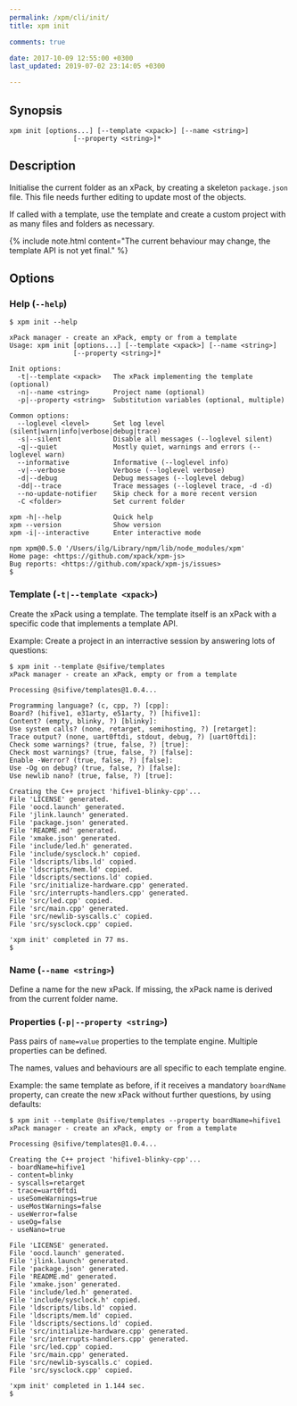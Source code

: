```yaml
---
permalink: /xpm/cli/init/
title: xpm init

comments: true

date: 2017-10-09 12:55:00 +0300
last_updated: 2019-07-02 23:14:05 +0300

---
```


## Synopsis

```
xpm init [options...] [--template <xpack>] [--name <string>]
                [--property <string>]*
```

## Description

Initialise the current folder as an xPack, by creating a skeleton
`package.json` file. This file needs further editing to update most
of the objects.

If called with a template, use the template and create a custom
project with as many files and folders as necessary.

{% include note.html content="The current behaviour may change,
the template API is not yet final." %}

## Options

### Help (`--help`)

```
$ xpm init --help

xPack manager - create an xPack, empty or from a template
Usage: xpm init [options...] [--template <xpack>] [--name <string>]
                [--property <string>]*

Init options:
  -t|--template <xpack>   The xPack implementing the template (optional)
  -n|--name <string>      Project name (optional)
  -p|--property <string>  Substitution variables (optional, multiple)

Common options:
  --loglevel <level>      Set log level (silent|warn|info|verbose|debug|trace)
  -s|--silent             Disable all messages (--loglevel silent)
  -q|--quiet              Mostly quiet, warnings and errors (--loglevel warn)
  --informative           Informative (--loglevel info)
  -v|--verbose            Verbose (--loglevel verbose)
  -d|--debug              Debug messages (--loglevel debug)
  -dd|--trace             Trace messages (--loglevel trace, -d -d)
  --no-update-notifier    Skip check for a more recent version
  -C <folder>             Set current folder

xpm -h|--help             Quick help
xpm --version             Show version
xpm -i|--interactive      Enter interactive mode

npm xpm@0.5.0 '/Users/ilg/Library/npm/lib/node_modules/xpm'
Home page: <https://github.com/xpack/xpm-js>
Bug reports: <https://github.com/xpack/xpm-js/issues>
$
```

### Template (`-t|--template <xpack>`)

Create the xPack using a template. The template itself is an xPack
with a specific code that implements a template API.

Example: Create a project in an interractive session by answering
lots of questions:

```console
$ xpm init --template @sifive/templates
xPack manager - create an xPack, empty or from a template

Processing @sifive/templates@1.0.4...

Programming language? (c, cpp, ?) [cpp]:
Board? (hifive1, e31arty, e51arty, ?) [hifive1]:
Content? (empty, blinky, ?) [blinky]:
Use system calls? (none, retarget, semihosting, ?) [retarget]:
Trace output? (none, uart0ftdi, stdout, debug, ?) [uart0ftdi]:
Check some warnings? (true, false, ?) [true]:
Check most warnings? (true, false, ?) [false]:
Enable -Werror? (true, false, ?) [false]:
Use -Og on debug? (true, false, ?) [false]:
Use newlib nano? (true, false, ?) [true]:

Creating the C++ project 'hifive1-blinky-cpp'...
File 'LICENSE' generated.
File 'oocd.launch' generated.
File 'jlink.launch' generated.
File 'package.json' generated.
File 'README.md' generated.
File 'xmake.json' generated.
File 'include/led.h' generated.
File 'include/sysclock.h' copied.
File 'ldscripts/libs.ld' copied.
File 'ldscripts/mem.ld' copied.
File 'ldscripts/sections.ld' copied.
File 'src/initialize-hardware.cpp' generated.
File 'src/interrupts-handlers.cpp' generated.
File 'src/led.cpp' copied.
File 'src/main.cpp' generated.
File 'src/newlib-syscalls.c' copied.
File 'src/sysclock.cpp' copied.

'xpm init' completed in 77 ms.
$
```

### Name (`--name <string>`)

Define a name for the new xPack. If missing, the xPack name is
derived from the current folder name.

### Properties (`-p|--property <string>`)

Pass pairs of `name=value` properties to the template engine. Multiple
properties can be defined.

The names, values and behaviours are all specific to each template engine.

Example: the same template as before, if it receives a mandatory
`boardName` property,
can create the new xPack without further questions, by using defaults:

```console
$ xpm init --template @sifive/templates --property boardName=hifive1
xPack manager - create an xPack, empty or from a template

Processing @sifive/templates@1.0.4...

Creating the C++ project 'hifive1-blinky-cpp'...
- boardName=hifive1
- content=blinky
- syscalls=retarget
- trace=uart0ftdi
- useSomeWarnings=true
- useMostWarnings=false
- useWerror=false
- useOg=false
- useNano=true

File 'LICENSE' generated.
File 'oocd.launch' generated.
File 'jlink.launch' generated.
File 'package.json' generated.
File 'README.md' generated.
File 'xmake.json' generated.
File 'include/led.h' generated.
File 'include/sysclock.h' copied.
File 'ldscripts/libs.ld' copied.
File 'ldscripts/mem.ld' copied.
File 'ldscripts/sections.ld' copied.
File 'src/initialize-hardware.cpp' generated.
File 'src/interrupts-handlers.cpp' generated.
File 'src/led.cpp' copied.
File 'src/main.cpp' generated.
File 'src/newlib-syscalls.c' copied.
File 'src/sysclock.cpp' copied.

'xpm init' completed in 1.144 sec.
$
```

